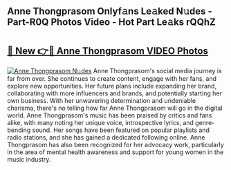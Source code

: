 ## Anne Thongprasom Onlyf𝚊ns Le𝚊ked N𝚞des - Part-R0Q Photos Video - Hot Part Le𝚊ks rQQhZ

# <h2><a href="http://ac13877.deff.icu/?id=Anne+Thongprasom">🔗 New 👉🔴 Anne Thongprasom VIDEO Photos</a></h2>

[![Anne Thongprasom N𝚞des](https://i.imgur.com/rIISA9y.gif)](http://ac13877.deff.icu/?id=Anne+Thongprasom)
Anne Thongprasom's social media journey is far from over. She continues to create content, engage with her fans, and explore new opportunities. Her future plans include expanding her brand, collaborating with more influencers and brands, and potentially starting her own business. With her unwavering determination and undeniable charisma, there's no telling how far Anne Thongprasom will go in the digital world. Anne Thongprasom's music has been praised by critics and fans alike, with many noting her unique voice, introspective lyrics, and genre-bending sound. Her songs have been featured on popular playlists and radio stations, and she has gained a dedicated following online. Anne Thongprasom has also been recognized for her advocacy work, particularly in the area of mental health awareness and support for young women in the music industry.
